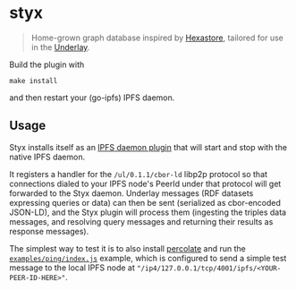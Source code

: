 # styx

> Home-grown graph database inspired by [Hexastore](https://dl.acm.org/citation.cfm?id=1453965), tailored for use in the [Underlay](https://underlay.mit.edu).

Build the plugin with

```
make install
```

and then restart your (go-ipfs) IPFS daemon.

## Usage

Styx installs itself as an [IPFS daemon plugin](https://github.com/ipfs/go-ipfs/blob/master/docs/plugins.md#daemon) that will start and stop with the native IPFS daemon.

It registers a handler for the `/ul/0.1.1/cbor-ld` libp2p protocol so that connections dialed to your IPFS node's PeerId under that protocol will get forwarded to the Styx daemon. Underlay messages (RDF datasets expressing queries or data) can then be sent (serialized as cbor-encoded JSON-LD), and the Styx plugin will process them (ingesting the triples data messages, and resolving query messages and returning their results as response messages).

The simplest way to test it is to also install [percolate](https://github.com/underlay/percolate) and run the [`examples/ping/index.js`](https://github.com/underlay/percolate/tree/master/examples/ping) example, which is configured to send a simple test message to the local IPFS node at `"/ip4/127.0.0.1/tcp/4001/ipfs/<YOUR-PEER-ID-HERE>"`.
